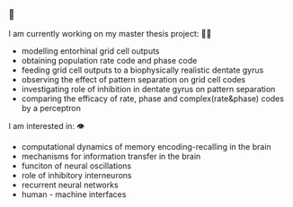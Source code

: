 ###  👋


<!--
**barisckuru/barisckuru** is a ✨ _special_ ✨ repository because its `README.md` (this file) appears on your GitHub profile.

--> I am currently working on my master thesis project: ✍🏽
- modelling entorhinal grid cell outputs
- obtaining population rate code and phase code
- feeding grid cell outputs to a biophysically realistic dentate gyrus
- observing the effect of pattern separation on grid cell codes
- investigating role of inhibition in dentate gyrus on pattern separation
- comparing the efficacy of rate, phase and complex(rate&phase) codes by a perceptron

I am interested in: 👁
- computational dynamics of memory encoding-recalling in the brain
- mechanisms for information transfer in the brain
- funciton of neural oscillations
- role of inhibitory interneurons
- recurrent neural networks
- human - machine interfaces


